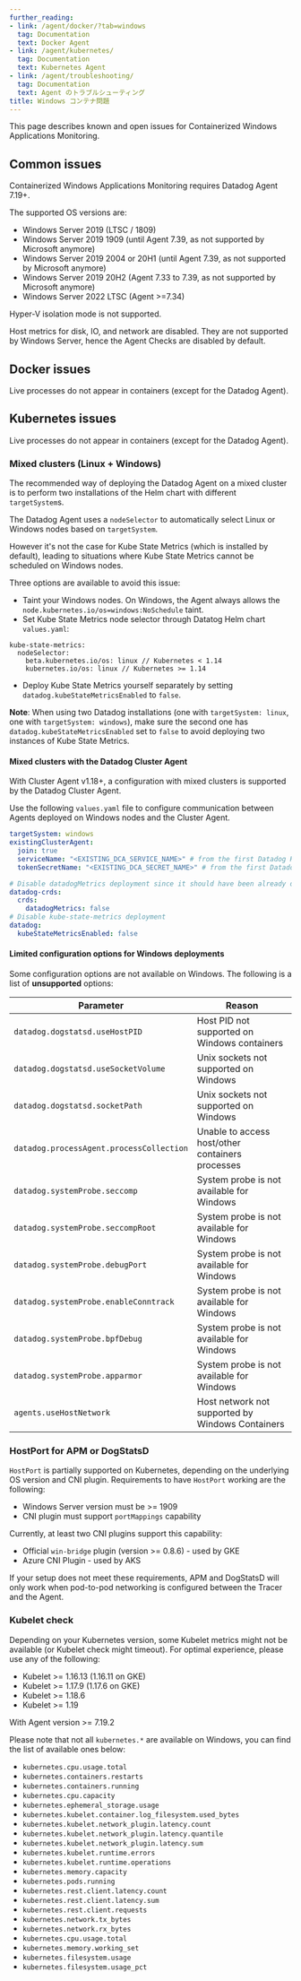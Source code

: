 ```yaml
---
further_reading:
- link: /agent/docker/?tab=windows
  tag: Documentation
  text: Docker Agent
- link: /agent/kubernetes/
  tag: Documentation
  text: Kubernetes Agent
- link: /agent/troubleshooting/
  tag: Documentation
  text: Agent のトラブルシューティング
title: Windows コンテナ問題
---
```


This page describes known and open issues for Containerized Windows Applications Monitoring.

## Common issues

Containerized Windows Applications Monitoring requires Datadog Agent 7.19+.

The supported OS versions are:
- Windows Server 2019 (LTSC / 1809)
- Windows Server 2019 1909 (until Agent 7.39, as not supported by Microsoft anymore)
- Windows Server 2019 2004 or 20H1 (until Agent 7.39, as not supported by Microsoft anymore)
- Windows Server 2019 20H2 (Agent 7.33 to 7.39, as not supported by Microsoft anymore)
- Windows Server 2022 LTSC (Agent >=7.34)

Hyper-V isolation mode is not supported.

Host metrics for disk, IO, and network are disabled. They are not supported by Windows Server, hence the Agent Checks are disabled by default.

## Docker issues

Live processes do not appear in containers (except for the Datadog Agent).

## Kubernetes issues

Live processes do not appear in containers (except for the Datadog Agent).

### Mixed clusters (Linux + Windows)

The recommended way of deploying the Datadog Agent on a mixed cluster is to perform two installations of the Helm chart with different `targetSystem`s. 

The Datadog Agent uses a `nodeSelector` to automatically select Linux or Windows nodes based on `targetSystem`.

However it's not the case for Kube State Metrics (which is installed by default), leading to situations where Kube State Metrics cannot be scheduled on Windows nodes.

Three options are available to avoid this issue:

* Taint your Windows nodes. On Windows, the Agent always allows the `node.kubernetes.io/os=windows:NoSchedule` taint.
* Set Kube State Metrics node selector through Datatog Helm chart `values.yaml`:

```
kube-state-metrics:
  nodeSelector:
    beta.kubernetes.io/os: linux // Kubernetes < 1.14
    kubernetes.io/os: linux // Kubernetes >= 1.14
```

* Deploy Kube State Metrics yourself separately by setting `datadog.kubeStateMetricsEnabled` to `false`.

**Note**: When using two Datadog installations (one with `targetSystem: linux`, one with `targetSystem: windows`), make sure the second one has `datadog.kubeStateMetricsEnabled` set to `false` to avoid deploying two instances of Kube State Metrics.

#### Mixed clusters with the Datadog Cluster Agent

With Cluster Agent v1.18+, a configuration with mixed clusters is supported by the Datadog Cluster Agent.

Use the following `values.yaml` file to configure communication between Agents deployed on Windows nodes and the Cluster Agent.

```yaml
targetSystem: windows
existingClusterAgent:
  join: true
  serviceName: "<EXISTING_DCA_SERVICE_NAME>" # from the first Datadog Helm chart
  tokenSecretName: "<EXISTING_DCA_SECRET_NAME>" # from the first Datadog Helm chart

# Disable datadogMetrics deployment since it should have been already deployed with the first chart.
datadog-crds:
  crds:
    datadogMetrics: false
# Disable kube-state-metrics deployment
datadog:
  kubeStateMetricsEnabled: false
```

#### Limited configuration options for Windows deployments

Some configuration options are not available on Windows. The following is a list of **unsupported** options:

| Parameter                      | Reason |
| --- | ----------- |
| `datadog.dogstatsd.useHostPID` |  Host PID not supported on Windows containers |
| `datadog.dogstatsd.useSocketVolume` | Unix sockets not supported on Windows |
| `datadog.dogstatsd.socketPath` |  Unix sockets not supported on Windows |
| `datadog.processAgent.processCollection` |  Unable to access host/other containers processes |
| `datadog.systemProbe.seccomp` | System probe is not available for Windows |
| `datadog.systemProbe.seccompRoot` | System probe is not available for Windows |
| `datadog.systemProbe.debugPort` | System probe is not available for Windows |
| `datadog.systemProbe.enableConntrack` | System probe is not available for Windows |
| `datadog.systemProbe.bpfDebug` |  System probe is not available for Windows |
| `datadog.systemProbe.apparmor` |  System probe is not available for Windows |
| `agents.useHostNetwork` | Host network not supported by Windows Containers |

### HostPort for APM or DogStatsD

`HostPort` is partially supported on Kubernetes, depending on the underlying OS version and CNI plugin.
Requirements to have `HostPort` working are the following:

* Windows Server version must be >= 1909
* CNI plugin must support `portMappings` capability

Currently, at least two CNI plugins support this capability:

* Official `win-bridge` plugin (version >= 0.8.6) - used by GKE
* Azure CNI Plugin - used by AKS

If your setup does not meet these requirements, APM and DogStatsD will only work when pod-to-pod networking is configured between the Tracer and the Agent.

### Kubelet check

Depending on your Kubernetes version, some Kubelet metrics might not be available (or Kubelet check might timeout).
For optimal experience, please use any of the following:

* Kubelet >= 1.16.13 (1.16.11 on GKE)
* Kubelet >= 1.17.9 (1.17.6 on GKE)
* Kubelet >= 1.18.6
* Kubelet >= 1.19

With Agent version >= 7.19.2

Please note that not all `kubernetes.*` are available on Windows, you can find the list of available ones below:

* `kubernetes.cpu.usage.total`
* `kubernetes.containers.restarts`
* `kubernetes.containers.running`
* `kubernetes.cpu.capacity`
* `kubernetes.ephemeral_storage.usage`
* `kubernetes.kubelet.container.log_filesystem.used_bytes`
* `kubernetes.kubelet.network_plugin.latency.count`
* `kubernetes.kubelet.network_plugin.latency.quantile`
* `kubernetes.kubelet.network_plugin.latency.sum`
* `kubernetes.kubelet.runtime.errors`
* `kubernetes.kubelet.runtime.operations`
* `kubernetes.memory.capacity`
* `kubernetes.pods.running`
* `kubernetes.rest.client.latency.count`
* `kubernetes.rest.client.latency.sum`
* `kubernetes.rest.client.requests`
* `kubernetes.network.tx_bytes`
* `kubernetes.network.rx_bytes`
* `kubernetes.cpu.usage.total`
* `kubernetes.memory.working_set`
* `kubernetes.filesystem.usage`
* `kubernetes.filesystem.usage_pct`